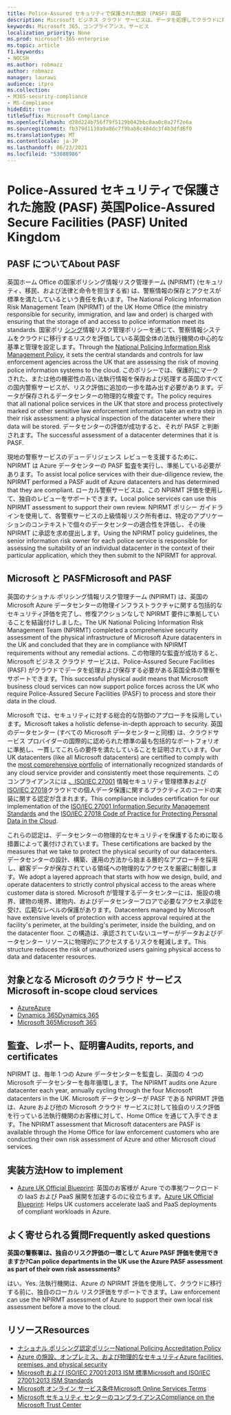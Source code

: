 ```yaml
---
title: Police-Assured セキュリティで保護された施設 (PASF) 英国
description: Microsoft ビジネス クラウド サービスは、データを処理してクラウドにPolice-Assuredセキュリティで保護された施設を要求する英国の法執行機関をサポートします。
keywords: Microsoft 365、コンプライアンス、サービス
localization_priority: None
ms.prod: microsoft-365-enterprise
ms.topic: article
f1.keywords:
- NOCSH
ms.author: robmazz
author: robmazz
manager: laurawi
audience: itpro
ms.collection:
- M365-security-compliance
- MS-Compliance
hideEdit: true
titleSuffix: Microsoft Compliance
ms.openlocfilehash: d28d224b756f79f5129b042bbc8aa0c8a27f2e6a
ms.sourcegitcommit: fb379d1110a9a86c7f9bab8c484dc3f4b3dfd6f0
ms.translationtype: MT
ms.contentlocale: ja-JP
ms.lasthandoff: 06/23/2021
ms.locfileid: "53088986"
---
```

# <a name="police-assured-secure-facilities-pasf-united-kingdom"></a><span data-ttu-id="4513f-104">Police-Assured セキュリティで保護された施設 (PASF) 英国</span><span class="sxs-lookup"><span data-stu-id="4513f-104">Police-Assured Secure Facilities (PASF) United Kingdom</span></span>

## <a name="about-pasf"></a><span data-ttu-id="4513f-105">PASF について</span><span class="sxs-lookup"><span data-stu-id="4513f-105">About PASF</span></span>

<span data-ttu-id="4513f-106">英国ホーム Office の国家ポリシング情報リスク管理チーム (NPIRMT) (セキュリティ、移民、および法律と命令を担当する省) は、警察情報の保存とアクセスが標準を満たしているという責任を負います。</span><span class="sxs-lookup"><span data-stu-id="4513f-106">The National Policing Information Risk Management Team (NPIRMT) of the UK Home Office (the ministry responsible for security, immigration, and law and order) is charged with ensuring that the storage of and access to police information meet its standards.</span></span> <span data-ttu-id="4513f-107">国家ポリ [シング](http://library.college.police.uk/docs/APP-National-Policing-Information-Risk-Management-Policy.pdf)情報リスク管理ポリシーを通じて、警察情報システムをクラウドに移行するリスクを評価している英国全体の法執行機関の中心的な基準と管理を設定します。</span><span class="sxs-lookup"><span data-stu-id="4513f-107">Through the [National Policing Information Risk Management Policy](http://library.college.police.uk/docs/APP-National-Policing-Information-Risk-Management-Policy.pdf), it sets the central standards and controls for law enforcement agencies across the UK that are assessing the risk of moving police information systems to the cloud.</span></span> <span data-ttu-id="4513f-108">このポリシーでは、保護的にマークされた、または他の機密性の高い法執行情報を保存および処理する英国のすべての国内警察サービスが、リスク評価に追加の一歩を踏み出す必要があります。データが保存されるデータセンターの物理的な検査です。</span><span class="sxs-lookup"><span data-stu-id="4513f-108">The policy requires that all national police services in the UK that store and process protectively marked or other sensitive law enforcement information take an extra step in their risk assessment: a physical inspection of the datacenter where their data will be stored.</span></span> <span data-ttu-id="4513f-109">データセンターの評価が成功すると、それが PASF と判断されます。</span><span class="sxs-lookup"><span data-stu-id="4513f-109">The successful assessment of a datacenter determines that it is PASF.</span></span>

<span data-ttu-id="4513f-110">現地の警察サービスのデューデリジェンス レビューを支援するために、NPIRMT は Azure データセンターの PASF 監査を実行し、準拠している必要があります。</span><span class="sxs-lookup"><span data-stu-id="4513f-110">To assist local police services with their due-diligence review, the NPIRMT performed a PASF audit of Azure datacenters and has determined that they are compliant.</span></span> <span data-ttu-id="4513f-111">ローカル警察サービスは、この NPIRMT 評価を使用して、独自のレビューをサポートできます。</span><span class="sxs-lookup"><span data-stu-id="4513f-111">Local police services can use this NPIRMT assessment to support their own review.</span></span> <span data-ttu-id="4513f-112">NPIRMT ポリシー ガイドラインを使用して、各警察サービスの上級情報リスク所有者は、特定のアプリケーションのコンテキストで個々のデータセンターの適合性を評価し、その後 NPIRMT に承認を求め提出します。</span><span class="sxs-lookup"><span data-stu-id="4513f-112">Using the NPIRMT policy guidelines, the senior information risk owner for each police service is responsible for assessing the suitability of an individual datacenter in the context of their particular application, which they then submit to the NPIRMT for approval.</span></span>

## <a name="microsoft-and-pasf"></a><span data-ttu-id="4513f-113">Microsoft と PASF</span><span class="sxs-lookup"><span data-stu-id="4513f-113">Microsoft and PASF</span></span>

<span data-ttu-id="4513f-114">英国のナショナル ポリシング情報リスク管理チーム (NPIRMT) は、英国の Microsoft Azure データセンターの物理インフラストラクチャに関する包括的なセキュリティ評価を完了し、修復アクションなしで NPIRMT 要件に準拠していることを結論付けしました。</span><span class="sxs-lookup"><span data-stu-id="4513f-114">The UK National Policing Information Risk Management Team (NPIRMT) completed a comprehensive security assessment of the physical infrastructure of Microsoft Azure datacenters in the UK and concluded that they are in compliance with NPIRMT requirements without any remedial actions.</span></span> <span data-ttu-id="4513f-115">この物理的な監査が成功すると、Microsoft ビジネス クラウド サービスは、Police-Assured Secure Facilities (PASF) がクラウドでデータを処理および保存する必要がある英国全体の警察をサポートできます。</span><span class="sxs-lookup"><span data-stu-id="4513f-115">This successful physical audit means that Microsoft business cloud services can now support police forces across the UK who require Police-Assured Secure Facilities (PASF) to process and store their data in the cloud.</span></span>

<span data-ttu-id="4513f-116">Microsoft では、セキュリティに対する総合的な防御のアプローチを採用しています。</span><span class="sxs-lookup"><span data-stu-id="4513f-116">Microsoft takes a holistic defense-in-depth approach to security.</span></span> <span data-ttu-id="4513f-117">英国のデータセンター (すべての Microsoft データセンターと同様) は、クラウド[](https://azure.microsoft.com/overview/trusted-cloud/)サービス プロバイダーの国際的に認められた標準の最も包括的なポートフォリオに準拠し、一貫してこれらの要件を満たしていることを証明されています。</span><span class="sxs-lookup"><span data-stu-id="4513f-117">Our UK datacenters (like all Microsoft datacenters) are certified to comply with the [most comprehensive portfolio](https://azure.microsoft.com/overview/trusted-cloud/) of internationally recognized standards of any cloud service provider and consistently meet those requirements.</span></span> <span data-ttu-id="4513f-118">このコンプライアンスには [、ISO/IEC 27001](offering-iso-27001.md) 情報セキュリティ管理標準および [ISO/IEC 27018](offering-iso-27018.md)クラウドでの個人データ保護に関するプラクティスのコードの実装に関する認定が含まれます。</span><span class="sxs-lookup"><span data-stu-id="4513f-118">This compliance includes certification for our implementation of the [ISO/IEC 27001 Information Security Management Standards](offering-iso-27001.md) and the [ISO/IEC 27018 Code of Practice for Protecting Personal Data in the Cloud](offering-iso-27018.md).</span></span>

<span data-ttu-id="4513f-119">これらの認定は、データセンターの物理的なセキュリティを保護するために取る措置によって裏付けされています。</span><span class="sxs-lookup"><span data-stu-id="4513f-119">These certifications are backed by the measures that we take to protect the physical security of our datacenters.</span></span> <span data-ttu-id="4513f-120">データセンターの設計、構築、運用の方法から始まる層的なアプローチを採用し、顧客データが保存されている領域への物理的なアクセスを厳密に制御します。</span><span class="sxs-lookup"><span data-stu-id="4513f-120">We adopt a layered approach that starts with how we design, build, and operate datacenters to strictly control physical access to the areas where customer data is stored.</span></span> <span data-ttu-id="4513f-121">Microsoft が管理するデータセンターには、施設の境界、建物の境界、建物内、およびデータセンターフロアで必要なアクセス承認を受け、広範なレベルの保護があります。</span><span class="sxs-lookup"><span data-stu-id="4513f-121">Datacenters managed by Microsoft have extensive levels of protection with access approval required at the facility's perimeter, at the building's perimeter, inside the building, and on the datacenter floor.</span></span> <span data-ttu-id="4513f-122">この構造は、承認されていないユーザーがデータおよびデータセンター リソースに物理的にアクセスするリスクを軽減します。</span><span class="sxs-lookup"><span data-stu-id="4513f-122">This structure reduces the risk of unauthorized users gaining physical access to data and datacenter resources.</span></span>

## <a name="microsoft-in-scope-cloud-services"></a><span data-ttu-id="4513f-123">対象となる Microsoft のクラウド サービス</span><span class="sxs-lookup"><span data-stu-id="4513f-123">Microsoft in-scope cloud services</span></span>

- [<span data-ttu-id="4513f-124">Azure</span><span class="sxs-lookup"><span data-stu-id="4513f-124">Azure</span></span>](https://gallery.technet.microsoft.com/Overview-of-Azure-c1be3942)
- [<span data-ttu-id="4513f-125">Dynamics 365</span><span class="sxs-lookup"><span data-stu-id="4513f-125">Dynamics 365</span></span>](https://download.microsoft.com/download/E/1/9/E1977163-7A86-4812-AC18-C03ADC958AAF/Microsoft_Dynamics_365_Cloud_Service_Compliance_Datasheet.pdf)
- [<span data-ttu-id="4513f-126">Microsoft 365</span><span class="sxs-lookup"><span data-stu-id="4513f-126">Microsoft 365</span></span>](https://servicetrust.microsoft.com/ViewPage/TrustDocuments?command=Download&downloadType=Document&downloadId=9f756cce-b15d-45a9-94d7-6a583dee4401&docTab=6d000410-c9e9-11e7-9a91-892aae8839ad_Compliance_Guides)

## <a name="audits-reports-and-certificates"></a><span data-ttu-id="4513f-127">監査、レポート、証明書</span><span class="sxs-lookup"><span data-stu-id="4513f-127">Audits, reports, and certificates</span></span>

<span data-ttu-id="4513f-128">NPIRMT は、毎年 1 つの Azure データセンターを監査し、英国の 4 つの Microsoft データセンターを毎年循環します。</span><span class="sxs-lookup"><span data-stu-id="4513f-128">The NPIRMT audits one Azure datacenter each year, annually cycling through the four Microsoft datacenters in the UK.</span></span> <span data-ttu-id="4513f-129">Microsoft データセンターが PASF である NPIRMT 評価は、Azure および他の Microsoft クラウド サービスに対して独自のリスク評価を行っている法執行機関のお客様に対して、Home Office を通じて入手できます。</span><span class="sxs-lookup"><span data-stu-id="4513f-129">The NPIRMT assessment that Microsoft datacenters are PASF is available through the Home Office for law enforcement customers who are conducting their own risk assessment of Azure and other Microsoft cloud services.</span></span>

## <a name="how-to-implement"></a><span data-ttu-id="4513f-130">実装方法</span><span class="sxs-lookup"><span data-stu-id="4513f-130">How to implement</span></span>

- <span data-ttu-id="4513f-131">[Azure UK Official Blueprint](/azure/governance/blueprints/samples/ukofficial-uknhs): 英国のお客様が Azure での準拠ワークロードの IaaS および PaaS 展開を加速するのに役立ちます。</span><span class="sxs-lookup"><span data-stu-id="4513f-131">[Azure UK Official Blueprint](/azure/governance/blueprints/samples/ukofficial-uknhs): Helps UK customers accelerate IaaS and PaaS deployments of compliant workloads in Azure.</span></span>

## <a name="frequently-asked-questions"></a><span data-ttu-id="4513f-132">よく寄せられる質問</span><span class="sxs-lookup"><span data-stu-id="4513f-132">Frequently asked questions</span></span>

<span data-ttu-id="4513f-133">**英国の警察署は、独自のリスク評価の一環として Azure PASF 評価を使用できますか?**</span><span class="sxs-lookup"><span data-stu-id="4513f-133">**Can police departments in the UK use the Azure PASF assessment as part of their own risk assessments?**</span></span>

<span data-ttu-id="4513f-134">はい。</span><span class="sxs-lookup"><span data-stu-id="4513f-134">Yes.</span></span> <span data-ttu-id="4513f-135">法執行機関は、Azure の NPIRMT 評価を使用して、クラウドに移行する前に、独自のローカル リスク評価をサポートできます。</span><span class="sxs-lookup"><span data-stu-id="4513f-135">Law enforcement can use the NPIRMT assessment of Azure to support their own local risk assessment before a move to the cloud.</span></span>

## <a name="resources"></a><span data-ttu-id="4513f-136">リソース</span><span class="sxs-lookup"><span data-stu-id="4513f-136">Resources</span></span>

- [<span data-ttu-id="4513f-137">ナショナル ポリシング認定ポリシー</span><span class="sxs-lookup"><span data-stu-id="4513f-137">National Policing Accreditation Policy</span></span>](http://library.college.police.uk/docs/APP-National-Policing-Accreditation-Policy-2013.pdf)
- [<span data-ttu-id="4513f-138">Azure の施設、オンプレミス、および物理的なセキュリティ</span><span class="sxs-lookup"><span data-stu-id="4513f-138">Azure facilities, premises, and physical security</span></span>](https://azure.microsoft.com/blog/azure-layered-approach-to-physical-security/)
- [<span data-ttu-id="4513f-139">Microsoft および ISO/IEC 27001:2013 ISM 標準</span><span class="sxs-lookup"><span data-stu-id="4513f-139">Microsoft and ISO/IEC 27001:2013 ISM Standards</span></span>](offering-iso-27001.md)
- [<span data-ttu-id="4513f-140">Microsoft オンライン サービス条件</span><span class="sxs-lookup"><span data-stu-id="4513f-140">Microsoft Online Services Terms</span></span>](https://www.microsoftvolumelicensing.com/DocumentSearch.aspx?Mode=3&DocumentTypeId=31)
- [<span data-ttu-id="4513f-141">Microsoft セキュリティ センターのコンプライアンス</span><span class="sxs-lookup"><span data-stu-id="4513f-141">Compliance on the Microsoft Trust Center</span></span>](https://www.microsoft.com/trust-center/compliance/compliance-overview)
